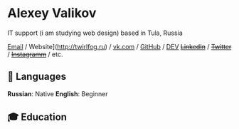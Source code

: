 # Alexey Valikov

IT support (i am studying web design) based in Tula, Russia

[Email](mailto:twirlfog@gmail.com) / Website](http://twirlfog.ru) / [vk.com](https://vk.com/twirlfog) /  [GitHub](https://github.com/twirlfog/) / [DEV](https://dev.to/twirlfog)
~~[LinkedIn](http://www.linkedin.com/)~~ / ~~[Twitter](https://twitter.com/)~~ / ~~[Instagramm](https://www.instagram.com/)~~ / etc.


## 💬 Languages

**Russian**: Native
**English**: Beginner

## 🎓 Education

